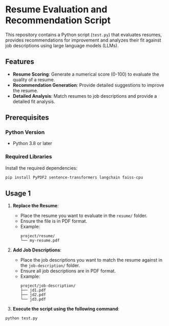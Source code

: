# Resume Evaluation and Recommendation Script

This repository contains a Python script (`test.py`) that evaluates resumes, provides recommendations for improvement and analyzes their fit against job descriptions using large language models (LLMs).

## Features

- **Resume Scoring**: Generate a numerical score (0-100) to evaluate the quality of a resume.
- **Recommendation Generation**: Provide detailed suggestions to improve the resume.
- **Detailed Analysis**: Match resumes to job descriptions and provide a detailed fit analysis.

## Prerequisites

### Python Version
- Python 3.8 or later

### Required Libraries
Install the required dependencies:
```bash
pip install PyPDF2 sentence-transformers langchain faiss-cpu
```

## Usage 1

1. **Replace the Resume**:
   - Place the resume you want to evaluate in the `resume/` folder.
   - Ensure the file is in PDF format.
   - Example:
     ```
     project/resume/
     └── my-resume.pdf
     ```

2. **Add Job Descriptions**:
   - Place the job descriptions you want to match the resume against in the `job-description/` folder.
   - Ensure all job descriptions are in PDF format.
   - Example:
     ```
     project/job-description/
     ├── jd1.pdf
     ├── jd2.pdf
     └── jd3.pdf
     ```

3. **Execute the script using the following command**:
```bash
python test.py
```
